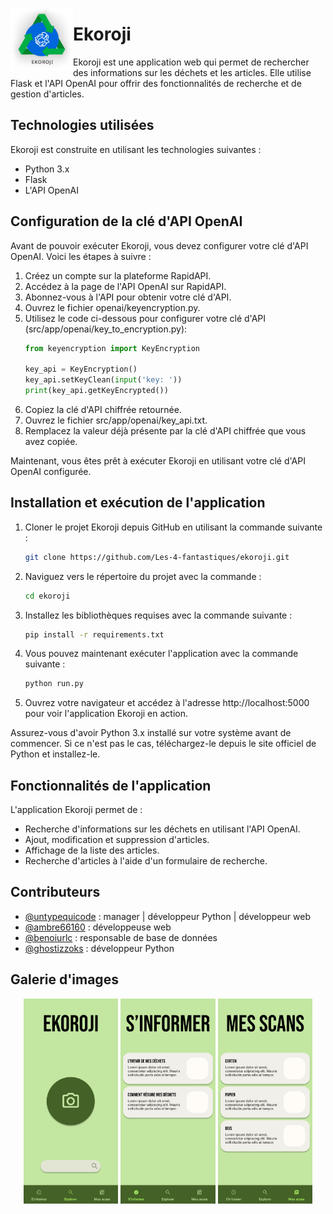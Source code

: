 
<p align="center">
  <img src="src/app/static/assets/logos/Ekoroji_light.svg" alt="Logo de Ekoroji" width="100" height="100" align="left">
</p>

# Ekoroji

Ekoroji est une application web qui permet de rechercher des informations sur les déchets et les articles. Elle utilise Flask et l'API OpenAI pour offrir des fonctionnalités de recherche et de gestion d'articles.

## Technologies utilisées

Ekoroji est construite en utilisant les technologies suivantes :

- Python 3.x
- Flask
- L'API OpenAI


## Configuration de la clé d'API OpenAI

Avant de pouvoir exécuter Ekoroji, vous devez configurer votre clé d'API OpenAI. Voici les étapes à suivre :

1. Créez un compte sur la plateforme RapidAPI.
2. Accédez à la page de l'API OpenAI sur RapidAPI.
3. Abonnez-vous à l'API pour obtenir votre clé d'API.
4. Ouvrez le fichier openai/keyencryption.py.
5. Utilisez le code ci-dessous pour configurer votre clé d'API (src/app/openai/key_to_encryption.py):
    ```python
    from keyencryption import KeyEncryption

    key_api = KeyEncryption()
    key_api.setKeyClean(input('key: '))
    print(key_api.getKeyEncrypted())
    ```
6. Copiez la clé d'API chiffrée retournée.
7. Ouvrez le fichier src/app/openai/key_api.txt.
8. Remplacez la valeur déjà présente par la clé d'API chiffrée que vous avez copiée.

Maintenant, vous êtes prêt à exécuter Ekoroji en utilisant votre clé d'API OpenAI configurée.

## Installation et exécution de l'application

1. Cloner le projet Ekoroji depuis GitHub en utilisant la commande suivante :
    ``` bash
    git clone https://github.com/Les-4-fantastiques/ekoroji.git
    ```
2. Naviguez vers le répertoire du projet avec la commande :
    ``` bash
    cd ekoroji
    ```
3. Installez les bibliothèques requises avec la commande suivante :
    ``` bash
    pip install -r requirements.txt
    ```
4. Vous pouvez maintenant exécuter l'application avec la commande suivante :
    ``` bash
    python run.py
    ```
5. Ouvrez votre navigateur et accédez à l'adresse http://localhost:5000 pour voir l'application Ekoroji en action.

Assurez-vous d'avoir Python 3.x installé sur votre système avant de commencer. Si ce n'est pas le cas, téléchargez-le depuis le site officiel de Python et installez-le.

## Fonctionnalités de l'application

L'application Ekoroji permet de :

- Recherche d'informations sur les déchets en utilisant l'API OpenAI.
- Ajout, modification et suppression d'articles.
- Affichage de la liste des articles.
- Recherche d'articles à l'aide d'un formulaire de recherche.

## Contributeurs

- [@untypequicode](https://github.com/untypequicode) : manager | développeur Python | développeur web
- [@ambre66160](https://github.com/ambre66160) : développeuse web
- [@benoiurlc](#) : responsable de base de données
- [@ghostizzoks](#) : développeur Python



## Galerie d'images
<center>
<p float="left">
  <img src="doc\img\Ekoroji_app_explorer.png" width="30%" />
  <img src="doc\img\Ekoroji_app_informer.png" width="30%" /> 
  <img src="doc\img\Ekoroji_app_scans.png" width="30%" />
</p>
</center>
